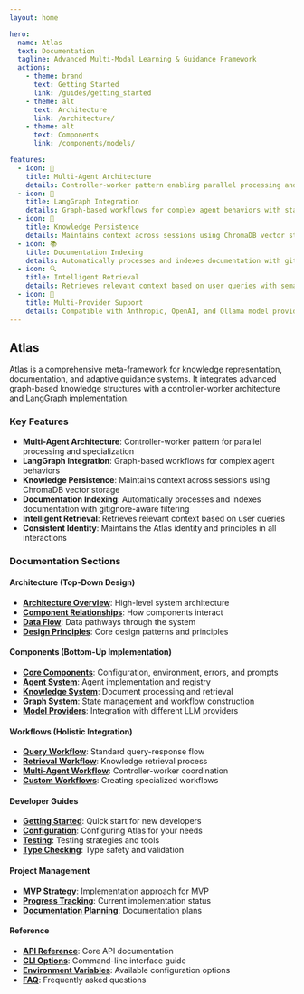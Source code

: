```yaml
---
layout: home

hero:
  name: Atlas
  text: Documentation
  tagline: Advanced Multi-Modal Learning & Guidance Framework
  actions:
    - theme: brand
      text: Getting Started
      link: /guides/getting_started
    - theme: alt
      text: Architecture
      link: /architecture/
    - theme: alt
      text: Components
      link: /components/models/

features:
  - icon: 🤖
    title: Multi-Agent Architecture
    details: Controller-worker pattern enabling parallel processing and agent specialization
  - icon: 🔄
    title: LangGraph Integration
    details: Graph-based workflows for complex agent behaviors with state management
  - icon: 🧠
    title: Knowledge Persistence
    details: Maintains context across sessions using ChromaDB vector storage
  - icon: 📚
    title: Documentation Indexing
    details: Automatically processes and indexes documentation with gitignore-aware filtering
  - icon: 🔍
    title: Intelligent Retrieval
    details: Retrieves relevant context based on user queries with semantic search
  - icon: 🧩
    title: Multi-Provider Support
    details: Compatible with Anthropic, OpenAI, and Ollama model providers
---
```


## Atlas

Atlas is a comprehensive meta-framework for knowledge representation, documentation, and adaptive guidance systems. It integrates advanced graph-based knowledge structures with a controller-worker architecture and LangGraph implementation.

### Key Features

- **Multi-Agent Architecture**: Controller-worker pattern for parallel processing and specialization
- **LangGraph Integration**: Graph-based workflows for complex agent behaviors
- **Knowledge Persistence**: Maintains context across sessions using ChromaDB vector storage
- **Documentation Indexing**: Automatically processes and indexes documentation with gitignore-aware filtering
- **Intelligent Retrieval**: Retrieves relevant context based on user queries
- **Consistent Identity**: Maintains the Atlas identity and principles in all interactions

### Documentation Sections

#### Architecture (Top-Down Design)
- **[Architecture Overview](./architecture/)**: High-level system architecture
- **[Component Relationships](./architecture/components.md)**: How components interact
- **[Data Flow](./architecture/data_flow.md)**: Data pathways through the system
- **[Design Principles](./architecture/design_principles.md)**: Core design patterns and principles

#### Components (Bottom-Up Implementation)
- **[Core Components](./components/core/config.md)**: Configuration, environment, errors, and prompts
- **[Agent System](./components/agents/controller.md)**: Agent implementation and registry
- **[Knowledge System](./components/knowledge/)**: Document processing and retrieval
- **[Graph System](./components/graph/)**: State management and workflow construction
- **[Model Providers](./components/models/)**: Integration with different LLM providers

#### Workflows (Holistic Integration)
- **[Query Workflow](./workflows/query.md)**: Standard query-response flow
- **[Retrieval Workflow](./workflows/retrieval.md)**: Knowledge retrieval process
- **[Multi-Agent Workflow](./workflows/multi_agent.md)**: Controller-worker coordination
- **[Custom Workflows](./workflows/custom_workflows.md)**: Creating specialized workflows

#### Developer Guides
- **[Getting Started](./guides/getting_started.md)**: Quick start for new developers
- **[Configuration](./guides/configuration.md)**: Configuring Atlas for your needs
- **[Testing](./guides/testing.md)**: Testing strategies and tools
- **[Type Checking](./guides/type_checking.md)**: Type safety and validation

#### Project Management
- **[MVP Strategy](./project-management/roadmap/mvp_strategy.md)**: Implementation approach for MVP
- **[Progress Tracking](./project-management/tracking/todo.md)**: Current implementation status
- **[Documentation Planning](./project-management/planning/docs_planning.md)**: Documentation plans

#### Reference
- **[API Reference](./reference/api.md)**: Core API documentation
- **[CLI Options](./reference/cli.md)**: Command-line interface guide
- **[Environment Variables](./reference/env_variables.md)**: Available configuration options
- **[FAQ](./reference/faq.md)**: Frequently asked questions

